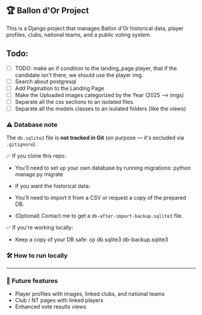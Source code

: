 ## 🏆 Ballon d'Or Project

This is a Django project that manages Ballon d'Or historical data, player profiles, clubs, national teams, and a public voting system.

## Todo: 
- [ ] TODO: make an if condition to the landing_page player, that if the candidate isn't there, we should use the player img.
- [ ] Search about postgresql
- [ ] Add Pagination to the Landing Page
- [ ] Make the Uploaded images categorized by the Year (2025 --> imgs)
- [ ] Separate all the css sections to an isolated files.
- [ ] Separate all the models classes to an isolated folders (like the views) 

### ⚠ Database note
The `db.sqlite3` file is **not tracked in Git** (on purpose — it's excluded via `.gitignore`).  

✅ If you clone this repo:
- You'll need to set up your own database by running migrations:
python manage.py migrate

- If you want the historical data:
- You'll need to import it from a CSV or request a copy of the prepared DB.
- (Optional) Contact me to get a `db-after-import-backup.sqlite3` file.

✅ If you're working locally:
- Keep a copy of your DB safe:
cp db.sqlite3 db-backup.sqlite3


### 🛠 How to run locally


---

### 🌟 Future features
- Player profiles with images, linked clubs, and national teams
- Club / NT pages with linked players
- Enhanced vote results views


